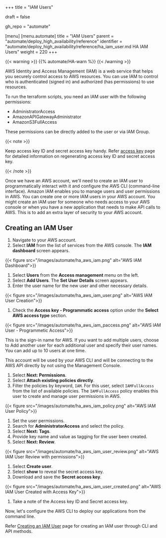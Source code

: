+++
title = "IAM Users"

draft = false

gh_repo = "automate"

[menu]
  [menu.automate]
    title = "IAM Users"
    parent = "automate/deploy_high_availability/reference"
    identifier = "automate/deploy_high_availability/reference/ha_iam_user.md HA IAM Users"
    weight = 220
+++

{{< warning >}}
{{% automate/HA-warn %}}
{{< /warning >}}

AWS Identity and Access Management (IAM) is a web service that helps you securely control access to AWS resources. You can use IAM to control who is authenticated (signed in) and authorized (has permissions) to use resources.

To run the terraform scripts, you need an IAM user with the following permissions:

- AdministratorAccess
- AmazonAPIGatewayAdministrator
- AmazonS3FullAccess

These permissions can be directly added to the user or via IAM Group.

{{< note >}}

Keep access key ID and secret access key handy. Refer [access key](https://docs.aws.amazon.com/IAM/latest/UserGuide/id_credentials_access-keys.html) page for detailed information on regenerating access key ID and secret access key.

{{< /note >}}

Once we have an AWS account, we'll need to create an IAM user to programmatically interact with it and configure the AWS CLI (command-line interface). Amazon IAM enables you to manage users and user permissions in AWS. You can create one or more IAM users in your AWS account. You might create an IAM user for someone who needs access to your AWS console or when you have a new application that needs to make API calls to AWS. This is to add an extra layer of security to your AWS account.

## Creating an IAM User

1. Navigate to your AWS account.
1. Select **IAM** from the list of services from the AWS console. The **IAM dashboard** screen appears.

  {{< figure src="/images/automate/ha_aws_iam.png" alt="AWS IAM Dashboard">}}

1. Select **Users** from the **Access management** menu on the left.
1. Select **Add Users**. The **Set User Details** screen appears.
1. Enter the user name for the new user and other necessary details.

  {{< figure src="/images/automate/ha_aws_iam_user.png" alt="AWS IAM User Creation">}}

1. Check the **Access key - Programmatic access** option under the **Select AWS access type** section.

{{< figure src="/images/automate/ha_aws_iam_paccess.png" alt="AWS IAM User - Programmetic Access">}}

  This is the sign-in name for AWS. If you want to add multiple users, choose to Add another user for each additional user and specify their user names. You can add up to 10 users at one time.

  This account will be used by your AWS CLI and will be connecting to the AWS API directly by not using the Management Console.

1. Select **Next: Permissions**.
1. Select **Attach existing policies directly**.
1. Filter the policies by keyword, `IAM`. For this user, select `IAMFullAccess` from the list of available policies. The `IAMFullAccess` policy enables this user to create and manage user permissions in AWS.

{{< figure src="/images/automate/ha_aws_iam_policy.png" alt="AWS IAM User Policy">}}

1. Set the user permissions.
1. Search for **AdministratorAccess** and select the policy.
1. Select **Next: Tags**.
1. Provide key name and value as tagging for the user been created.
1. Select **Next: Review**.

{{< figure src="/images/automate/ha_aws_iam_user_review.png" alt="AWS IAM User Review with permissions">}}

1. Select **Create user**.
1. Select **show** to reveal the secret access key.
1. Download and save the **Secret access key**.

{{< figure src="/images/automate/ha_aws_iam_user_created.png" alt="AWS IAM User Created with Access Key">}}

1. Take a note of the Access key ID and Secret access key.

  Now, let's configure the AWS CLI to deploy our applications from the command line.

  Refer [Creating an IAM User](https://docs.aws.amazon.com/IAM/latest/UserGuide/id_users_create.html) page for creating an IAM user through CLI and API methods.
